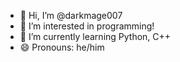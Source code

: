 - 👋 Hi, I’m @darkmage007
- 👀 I’m interested in programming!
- 🌱 I’m currently learning Python, C++
- 😄 Pronouns: he/him

<!---
darkmage007/darkmage007 is a ✨ special ✨ repository because its `README.md` (this file) appears on your GitHub profile.
You can click the Preview link to take a look at your changes.
--->
